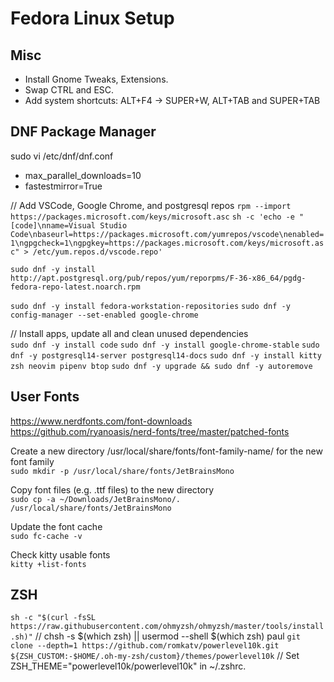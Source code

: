 # Fedora Linux Setup

## Misc

-   Install Gnome Tweaks, Extensions.
-   Swap CTRL and ESC.
-   Add system shortcuts: ALT+F4 -> SUPER+W, ALT+TAB and SUPER+TAB

## DNF Package Manager

sudo vi /etc/dnf/dnf.conf

-   max_parallel_downloads=10
-   fastestmirror=True

// Add VSCode, Google Chrome, and postgresql repos
`rpm --import https://packages.microsoft.com/keys/microsoft.asc`
`sh -c 'echo -e "[code]\nname=Visual Studio Code\nbaseurl=https://packages.microsoft.com/yumrepos/vscode\nenabled=1\ngpgcheck=1\ngpgkey=https://packages.microsoft.com/keys/microsoft.asc" > /etc/yum.repos.d/vscode.repo'`

`sudo dnf -y install http://apt.postgresql.org/pub/repos/yum/reporpms/F-36-x86_64/pgdg-fedora-repo-latest.noarch.rpm`

`sudo dnf -y install fedora-workstation-repositories`
`sudo dnf -y config-manager --set-enabled google-chrome`

// Install apps, update all and clean unused dependencies  
`sudo dnf -y install code`
`sudo dnf -y install google-chrome-stable`
`sudo dnf -y postgresql14-server postgresql14-docs`
`sudo dnf -y install kitty zsh neovim pipenv btop`
`sudo dnf -y upgrade && sudo dnf -y autoremove`

## User Fonts

https://www.nerdfonts.com/font-downloads
https://github.com/ryanoasis/nerd-fonts/tree/master/patched-fonts

Create a new directory /usr/local/share/fonts/font-family-name/ for the new font family  
`sudo mkdir -p /usr/local/share/fonts/JetBrainsMono`

Copy font files (e.g. .ttf files) to the new directory  
`sudo cp -a ~/Downloads/JetBrainsMono/. /usr/local/share/fonts/JetBrainsMono`

Update the font cache  
`sudo fc-cache -v`

Check kitty usable fonts  
`kitty +list-fonts`

## ZSH

`sh -c "$(curl -fsSL https://raw.githubusercontent.com/ohmyzsh/ohmyzsh/master/tools/install.sh)"`
// chsh -s $(which zsh) || usermod --shell $(which zsh) paul
`git clone --depth=1 https://github.com/romkatv/powerlevel10k.git ${ZSH_CUSTOM:-$HOME/.oh-my-zsh/custom}/themes/powerlevel10k`
// Set ZSH_THEME="powerlevel10k/powerlevel10k" in ~/.zshrc.
